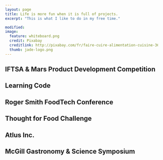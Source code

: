 ```yaml
---
layout: page
title: Life is more fun when it is full of projects.
excerpt: "This is what I like to do in my free time."

modified: 
image: 
  feature: whiteboard.png
  credit: Pixabay 
  creditlink: http://pixabay.com/fr/faire-cuire-alimentation-cuisine-366875/
  thumb: jade-logo.png
---
```


## IFTSA & Mars Product Development Competition 

## Learning Code

## Roger Smith FoodTech Conference 

## Thought for Food Challenge 

## Atlus Inc.

## McGill Gastronomy & Science Symposium 


